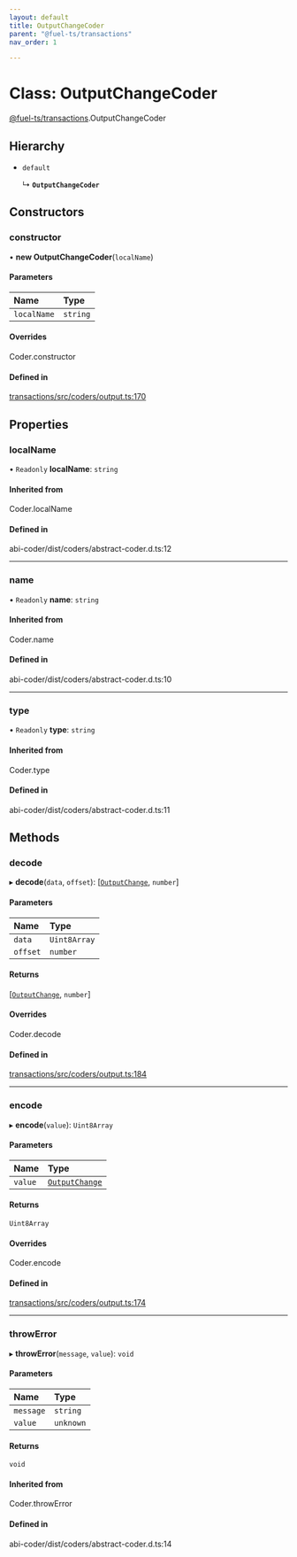 ```yaml
---
layout: default
title: OutputChangeCoder
parent: "@fuel-ts/transactions"
nav_order: 1

---
```


# Class: OutputChangeCoder

[@fuel-ts/transactions](../index.md).OutputChangeCoder

## Hierarchy

- `default`

  ↳ **`OutputChangeCoder`**

## Constructors

### constructor

• **new OutputChangeCoder**(`localName`)

#### Parameters

| Name | Type |
| :------ | :------ |
| `localName` | `string` |

#### Overrides

Coder.constructor

#### Defined in

[transactions/src/coders/output.ts:170](https://github.com/luizstacio/fuels-ts/blob/0092f5b/packages/transactions/src/coders/output.ts#L170)

## Properties

### localName

• `Readonly` **localName**: `string`

#### Inherited from

Coder.localName

#### Defined in

abi-coder/dist/coders/abstract-coder.d.ts:12

___

### name

• `Readonly` **name**: `string`

#### Inherited from

Coder.name

#### Defined in

abi-coder/dist/coders/abstract-coder.d.ts:10

___

### type

• `Readonly` **type**: `string`

#### Inherited from

Coder.type

#### Defined in

abi-coder/dist/coders/abstract-coder.d.ts:11

## Methods

### decode

▸ **decode**(`data`, `offset`): [[`OutputChange`](../index.md#outputchange), `number`]

#### Parameters

| Name | Type |
| :------ | :------ |
| `data` | `Uint8Array` |
| `offset` | `number` |

#### Returns

[[`OutputChange`](../index.md#outputchange), `number`]

#### Overrides

Coder.decode

#### Defined in

[transactions/src/coders/output.ts:184](https://github.com/luizstacio/fuels-ts/blob/0092f5b/packages/transactions/src/coders/output.ts#L184)

___

### encode

▸ **encode**(`value`): `Uint8Array`

#### Parameters

| Name | Type |
| :------ | :------ |
| `value` | [`OutputChange`](../index.md#outputchange) |

#### Returns

`Uint8Array`

#### Overrides

Coder.encode

#### Defined in

[transactions/src/coders/output.ts:174](https://github.com/luizstacio/fuels-ts/blob/0092f5b/packages/transactions/src/coders/output.ts#L174)

___

### throwError

▸ **throwError**(`message`, `value`): `void`

#### Parameters

| Name | Type |
| :------ | :------ |
| `message` | `string` |
| `value` | `unknown` |

#### Returns

`void`

#### Inherited from

Coder.throwError

#### Defined in

abi-coder/dist/coders/abstract-coder.d.ts:14
